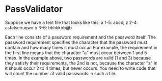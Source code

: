# PassValidator

Suppose we have a text file that looks like this:
a 1-5: abcdj
z 2-4: asfalseiruqwo
b 3-6: bhhkkbbjjjb

Each line consists of a password requirement and the password itself. The password requirement specifies the character that the password must contain and how many times it must occur. For example, the requirement in the first line means that the character "a" must occur between 1 and 5 times. In the example above, two passwords are valid (1 and 3) because they satisfy their requirements, the 2nd is not, because the character "z" in it should occur 2 to 4 times, but never occurs.
You need to write code that will count the number of valid passwords in such a file.
